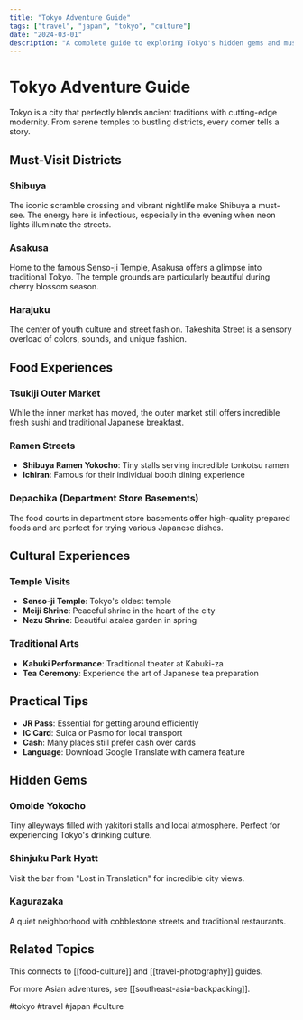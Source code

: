 ```yaml
---
title: "Tokyo Adventure Guide"
tags: ["travel", "japan", "tokyo", "culture"]
date: "2024-03-01"
description: "A complete guide to exploring Tokyo's hidden gems and must-visit spots"
---
```


# Tokyo Adventure Guide

Tokyo is a city that perfectly blends ancient traditions with cutting-edge modernity. From serene temples to bustling districts, every corner tells a story.

## Must-Visit Districts

### Shibuya
The iconic scramble crossing and vibrant nightlife make Shibuya a must-see. The energy here is infectious, especially in the evening when neon lights illuminate the streets.

### Asakusa
Home to the famous Senso-ji Temple, Asakusa offers a glimpse into traditional Tokyo. The temple grounds are particularly beautiful during cherry blossom season.

### Harajuku
The center of youth culture and street fashion. Takeshita Street is a sensory overload of colors, sounds, and unique fashion.

## Food Experiences

### Tsukiji Outer Market
While the inner market has moved, the outer market still offers incredible fresh sushi and traditional Japanese breakfast.

### Ramen Streets
- **Shibuya Ramen Yokocho**: Tiny stalls serving incredible tonkotsu ramen
- **Ichiran**: Famous for their individual booth dining experience

### Depachika (Department Store Basements)
The food courts in department store basements offer high-quality prepared foods and are perfect for trying various Japanese dishes.

## Cultural Experiences

### Temple Visits
- **Senso-ji Temple**: Tokyo's oldest temple
- **Meiji Shrine**: Peaceful shrine in the heart of the city
- **Nezu Shrine**: Beautiful azalea garden in spring

### Traditional Arts
- **Kabuki Performance**: Traditional theater at Kabuki-za
- **Tea Ceremony**: Experience the art of Japanese tea preparation

## Practical Tips

- **JR Pass**: Essential for getting around efficiently
- **IC Card**: Suica or Pasmo for local transport
- **Cash**: Many places still prefer cash over cards
- **Language**: Download Google Translate with camera feature

## Hidden Gems

### Omoide Yokocho
Tiny alleyways filled with yakitori stalls and local atmosphere. Perfect for experiencing Tokyo's drinking culture.

### Shinjuku Park Hyatt
Visit the bar from "Lost in Translation" for incredible city views.

### Kagurazaka
A quiet neighborhood with cobblestone streets and traditional restaurants.

## Related Topics

This connects to [[food-culture]] and [[travel-photography]] guides.

For more Asian adventures, see [[southeast-asia-backpacking]].

#tokyo #travel #japan #culture